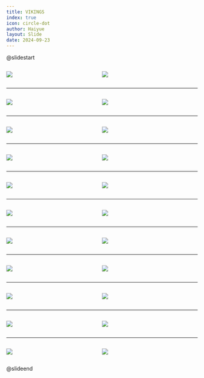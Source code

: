 ```yaml
---
title: VIKINGS
index: true
icon: circle-dot
author: Haiyue
layout: Slide
date: 2024-09-23
---
```

 
@slidestart

<div style="display:flex">
<div style="flex:1">

![](/reading/english/Level-W/VIKINGS/001.webp)
</div>
<div style="flex:1">

![](/reading/english/Level-W/VIKINGS/002.webp)
</div>
</div>

---

<div style="display:flex">
<div style="flex:1">

![](/reading/english/Level-W/VIKINGS/003.webp)
</div>
<div style="flex:1">

![](/reading/english/Level-W/VIKINGS/004.webp)
</div>
</div>

---

<div style="display:flex">
<div style="flex:1">

![](/reading/english/Level-W/VIKINGS/005.webp)
</div>
<div style="flex:1">

![](/reading/english/Level-W/VIKINGS/006.webp)
</div>
</div>

---

<div style="display:flex">
<div style="flex:1">

![](/reading/english/Level-W/VIKINGS/007.webp)
</div>
<div style="flex:1">

![](/reading/english/Level-W/VIKINGS/008.webp)
</div>
</div>

---

<div style="display:flex">
<div style="flex:1">

![](/reading/english/Level-W/VIKINGS/009.webp)
</div>
<div style="flex:1">

![](/reading/english/Level-W/VIKINGS/010.webp)
</div>
</div>

---

<div style="display:flex">
<div style="flex:1">

![](/reading/english/Level-W/VIKINGS/011.webp)
</div>
<div style="flex:1">

![](/reading/english/Level-W/VIKINGS/012.webp)
</div>
</div>

---

<div style="display:flex">
<div style="flex:1">

![](/reading/english/Level-W/VIKINGS/013.webp)
</div>
<div style="flex:1">

![](/reading/english/Level-W/VIKINGS/014.webp)
</div>
</div>

---

<div style="display:flex">
<div style="flex:1">

![](/reading/english/Level-W/VIKINGS/015.webp)
</div>
<div style="flex:1">

![](/reading/english/Level-W/VIKINGS/016.webp)
</div>
</div>

---

<div style="display:flex">
<div style="flex:1">

![](/reading/english/Level-W/VIKINGS/017.webp)
</div>
<div style="flex:1">

![](/reading/english/Level-W/VIKINGS/018.webp)
</div>
</div>

---

<div style="display:flex">
<div style="flex:1">

![](/reading/english/Level-W/VIKINGS/019.webp)
</div>
<div style="flex:1">

![](/reading/english/Level-W/VIKINGS/020.webp)
</div>
</div>

---

<div style="display:flex">
<div style="flex:1">

![](/reading/english/Level-W/VIKINGS/021.webp)
</div>
<div style="flex:1">

![](/reading/english/Level-W/VIKINGS/022.webp)
</div>
</div>

@slideend